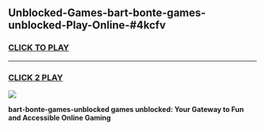 
## Unblocked-Games-bart-bonte-games-unblocked-Play-Online-#4kcfv
<h3>
<a href="https://premium.freeplayer.one?title=bart-bonte-games-unblocked&ref=27F">CLICK TO PLAY</a></h3>
<hr>

<h3>
<a href="https://premium.freeplayer.one?title=bart-bonte-games-unblocked&ref=27F">CLICK 2 PLAY</a>
  
</h3>

<a href="https://premium.freeplayer.one?title=bart-bonte-games-unblocked&ref=27F"><img src="https://clearcache.store/games.png"></a>


**bart-bonte-games-unblocked games unblocked: Your Gateway to Fun and Accessible Online Gaming**
